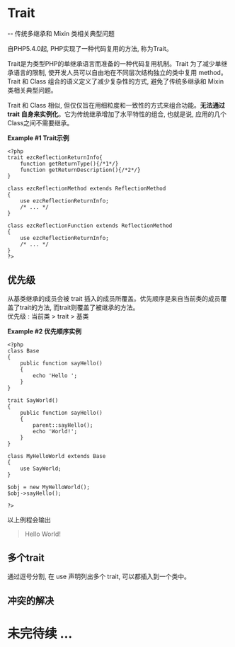 # Trait

-- 传统多继承和 Mixin 类相关典型问题

自PHP5.4.0起, PHP实现了一种代码复用的方法, 称为Trait。

Trait是为类型PHP的单继承语言而准备的一种代码复用机制。Trait 为了减少单继承语言的限制, 使开发人员可以自由地在不同层次结构独立的类中复用 method。
Trait 和 Class 组合的语义定义了减少复杂性的方式, 避免了传统多继承和 Mixin 类相关典型问题。

Trait 和 Class 相似, 但仅仅旨在用细粒度和一致性的方式来组合功能。**无法通过 trait 自身来实例化**。它为传统继承增加了水平特性的组合, 也就是说, 
应用的几个Class之间不需要继承。

**Example #1 Trait示例**
```
<?php 
trait ezcReflectionReturnInfo{
    function getReturnType(){/*1*/}
    function getReturnDescription(){/*2*/}
}

class ezcReflectionMethod extends ReflectionMethod
{
    use ezcReflectionReturnInfo;
    /* ... */
}

class ezcReflectionFunction extends ReflectionMethod
{
    use ezcReflectionReturnInfo;
    /* ... */   
}
?>
```

## 优先级


从基类继承的成员会被 trait 插入的成员所覆盖。优先顺序是来自当前类的成员覆盖了trait的方法, 而trait则覆盖了被继承的方法。  
优先级 : 当前类 > trait > 基类

**Example #2 优先顺序实例**

```
<?php  
class Base
{
    public function sayHello()
    {
        echo 'Hello ';
    }
}

trait SayWorld()
{
    public function sayHello()
    {
        parent::sayHello();
        echo 'World!';
    }
}

class MyHelloWorld extends Base
{
    use SayWorld;
}

$obj = new MyHelloWorld();
$obj->sayHello();

?>
```
以上例程会输出
> Hello World!

## 多个trait

通过逗号分割, 在 use 声明列出多个 trait, 可以都插入到一个类中。

## 冲突的解决

# 未完待续 ...
